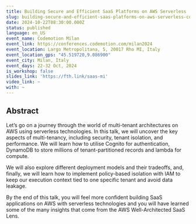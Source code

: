 ```yaml
---
title: Building Secure and Efficient SaaS Platforms on AWS Serverless
slug: building-secure-and-efficient-saas-platforms-on-aws-serverless-codemotion-milan
date: 2024-10-22T08:30:00.000Z
status: published
language: en_US
event_name: Codemotion Milan
event_link: https://conferences.codemotion.com/milan2024
event_location: Largo Metropolitana, 5, 20017 Rho MI, Italy
event_location_gps: "45.519720,9.086900"
event_city: Milan, Italy
event_days: 22-32 Oct, 2024
is_workshop: false
slides_link: 'https://fth.link/saas-mi'
video_link: ~
with: ~
---
```


## Abstract

Let’s go on a journey through the world of multi-tenant architectures on AWS
using serverless technologies. In this talk, we will uncover the key aspects of
multi-tenancy, including security, tenant isolation, and performance. We will
learn how to utilise Cognito for authentication, DynamoDB to store millions of
tenant-partitioned records and lambda for compute.

We will also explore different deployment models and their tradeoffs, and,
finally, we will learn how to implement policy-based isolation with IAM to keep
our execution context tied to one specific tenant and avoid data leakage.

By the end of this talk, you will feel more confident building SaaS applications
on AWS with serverless technologies and you will have learned some of the many
insights that come from the AWS Well-Architected SaaS Lens.
